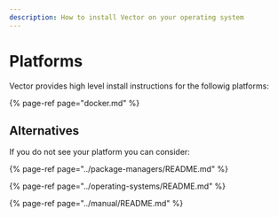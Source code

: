 ```yaml
---
description: How to install Vector on your operating system
---
```


# Platforms

Vector provides high level install instructions for the followig platforms:

{% page-ref page="docker.md" %}

## Alternatives

If you do not see your platform you can consider:

{% page-ref page="../package-managers/README.md" %}

{% page-ref page="../operating-systems/README.md" %}

{% page-ref page="../manual/README.md" %}



